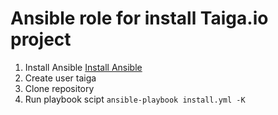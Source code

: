 # Ansible role for install Taiga.io project
1) Install Ansible [Install Ansible](http://docs.ansible.com/ansible/intro_installation.html)
2) Create user taiga
3) Clone repository
4) Run playbook scipt
`ansible-playbook install.yml -K`